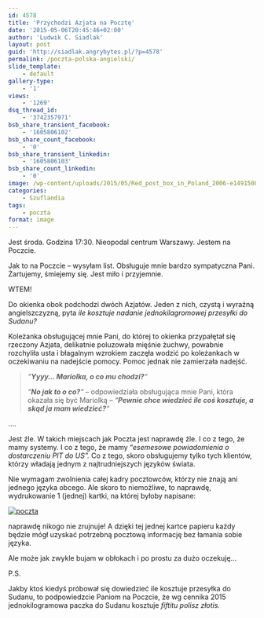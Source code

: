 ```yaml
---
id: 4578
title: 'Przychodzi Azjata na Pocztę'
date: '2015-05-06T20:45:46+02:00'
author: 'Ludwik C. Siadlak'
layout: post
guid: 'http://siadlak.angrybytes.pl/?p=4578'
permalink: /poczta-polska-angielski/
slide_template:
    - default
gallery-type:
    - '1'
views:
    - '1269'
dsq_thread_id:
    - '3742357971'
bsb_share_transient_facebook:
    - '1605806102'
bsb_share_count_facebook:
    - '0'
bsb_share_transient_linkedin:
    - '1605806103'
bsb_share_count_linkedin:
    - '0'
image: /wp-content/uploads/2015/05/Red_post_box_in_Poland_2006-e1491508292811-1.jpg
categories:
    - Szuflandia
tags:
    - poczta
format: image
---
```


Jest środa. Godzina 17:30. Nieopodal centrum Warszawy. Jestem na Poczcie.

Jak to na Poczcie – wysyłam list. Obsługuje mnie bardzo sympatyczna Pani. Żartujemy, śmiejemy się. Jest miło i przyjemnie.

WTEM!

Do okienka obok podchodzi dwóch Azjatów. Jeden z nich, czystą i wyraźną angielszczyzną, pyta *ile kosztuje nadanie jednokilagromowej przesyłki do Sudanu?*

Koleżanka obsługującej mnie Pani, do której to okienka przypałętał się rzeczony Azjata, delikatnie poluzowała mięśnie żuchwy, powabnie rozchyliła usta i błagalnym wzrokiem zaczęła wodzić po koleżankach w oczekiwaniu na nadejście pomocy. Pomoc jednak nie zamierzała nadejść.

> *“**Yyyy… Mariolka, o co mu chodzi?**“*
> 
> *“****No jak to o co?****“* – odpowiedziała obsługująca mnie Pani, która okazała się być Mariolką – *“**Pewnie chce wiedzieć ile coś kosztuje, a skąd ja mam wiedzieć?**“*

….

Jest źle. W takich miejscach jak Poczta jest naprawdę źle. I co z tego, że mamy systemy. I co z tego, że mamy “*esemesowe powiadomienia o dostarczeniu PIT do US”.* Co z tego, skoro obsługujemy tylko tych klientów, którzy władają jednym z najtrudniejszych języków świata.

Nie wymagam zwolnienia całej kadry pocztowców, którzy nie znają ani jednego języka obcego. Ale skoro to niemożliwe, to naprawdę, wydrukowanie 1 (jednej) kartki, na której byłoby napisane:

[![poczta](http://personaldevelopment.pl/wp-content/uploads/2015/05/poczta-1-1.png)](http://personaldevelopment.pl/wp-content/uploads/2015/05/poczta-1-1.pdf)

naprawdę nikogo nie zrujnuje! A dzięki tej jednej kartce papieru każdy będzie mógł uzyskać potrzebną pocztową informację bez łamania sobie języka.

Ale może jak zwykle bujam w obłokach i po prostu za dużo oczekuję…

P.S.

Jakby ktoś kiedyś próbował się dowiedzieć ile kosztuje przesyłka do Sudanu, to podpowiedzcie Paniom na Poczcie, że wg cennika 2015 jednokilogramowa paczka do Sudanu kosztuje *fiftitu polisz złotis.*